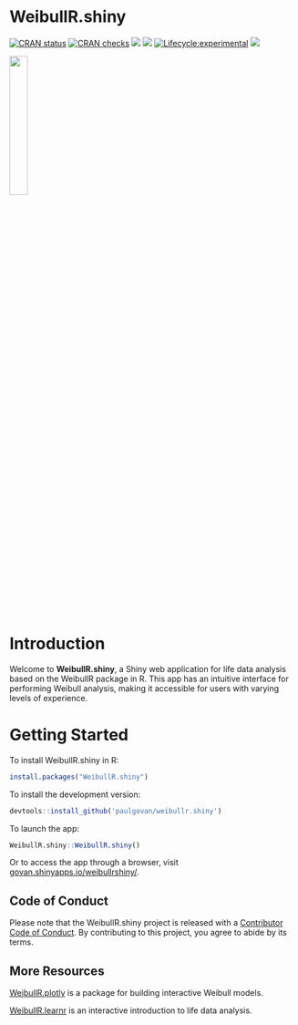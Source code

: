 
# WeibullR.shiny

<!-- badges: start -->

[![CRAN
status](https://www.r-pkg.org/badges/version/WeibullR.shiny)](https://CRAN.R-project.org/package=WeibullR.shiny)
[![CRAN
checks](https://badges.cranchecks.info/summary/WeibullR.shiny.svg)](https://cran.r-project.org/web/checks/check_results_WeibullR.shiny.html)
[![](http://cranlogs.r-pkg.org/badges/last-month/WeibullR.shiny)](https://cran.r-project.org/package=WeibullR.shiny)
[![](http://cranlogs.r-pkg.org/badges/grand-total/WeibullR.shiny)](https://cran.r-project.org/package=WeibullR.shiny)
[![Lifecycle:experimental](https://img.shields.io/badge/lifecycle-experimental-orange.svg)](https://lifecycle.r-lib.org/articles/stages.html#experimental)
[![](https://img.shields.io/badge/doi-10.32614/CRAN.package.WeibullR.shiny-green.svg)](https://doi.org/10.32614/CRAN.package.WeibullR.shiny)
<!-- badges: end -->

<img
src="https://github.com/paulgovan/WeibullR.shiny/blob/master/inst/app/www/WeibullR.png?raw=true"
style="width:25.0%" />

# Introduction

Welcome to **WeibullR.shiny**, a Shiny web application for life data
analysis based on the WeibullR package in R. This app has an intuitive
interface for performing Weibull analysis, making it accessible for
users with varying levels of experience.

# Getting Started

To install WeibullR.shiny in R:

``` r
install.packages("WeibullR.shiny")
```

To install the development version:

``` r
devtools::install_github('paulgovan/weibullr.shiny')
```

To launch the app:

``` r
WeibullR.shiny::WeibullR.shiny()
```

Or to access the app through a browser, visit
[govan.shinyapps.io/weibullrshiny/](https://govan.shinyapps.io/weibullrshiny/).

## Code of Conduct

Please note that the WeibullR.shiny project is released with a
[Contributor Code of
Conduct](https://paulgovan.github.io/WeibullR.shiny/CODE_OF_CONDUCT.html).
By contributing to this project, you agree to abide by its terms.

## More Resources

[WeibullR.plotly](https://paulgovan.github.io/WeibullR.plotly/) is a
package for building interactive Weibull models.

[WeibullR.learnr](https://paulgovan.github.io/WeibullR.learnr/) is an
interactive introduction to life data analysis.

